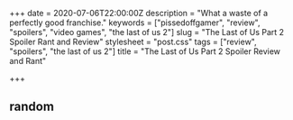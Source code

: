 +++ date = 2020-07-06T22:00:00Z description = "What a waste of a perfectly good franchise." keywords = ["pissedoffgamer", "review", "spoilers", "video games", "the last of us 2"] slug = "The Last of Us Part 2 Spoiler Rant and Review" stylesheet = "post.css" tags = ["review", "spoilers", "the last of us 2"] title = "The Last of Us Part 2 Spoiler Review and Rant"

+++

## random
